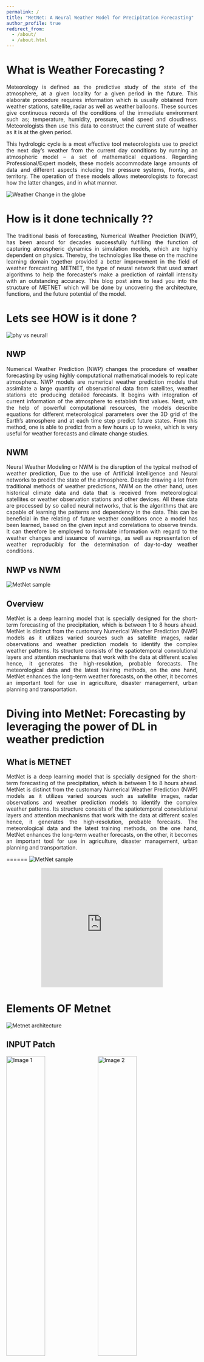 ```yaml
---
permalink: /
title: "MetNet: A Neural Weather Model for Precipitation Forecasting"
author_profile: true
redirect_from: 
  - /about/
  - /about.html
---
```


What is Weather Forecasting ? 
======

<div style="text-align: justify"> 
<p>
Meteorology is defined as the predictive study of the state of the atmosphere, at a given locality for a given period in the future. This elaborate procedure requires information which is usually obtained from weather stations, satellite, radar as well as weather balloons. These sources give continuous records of the conditions of the immediate environment such as; temperature, humidity, pressure, wind speed and cloudiness. Meteorologists then use this data to construct the current state of weather as it is at the given period. 
</p> 
<p>
This hydrologic cycle is a most effective tool meteorologists use to predict the next day’s weather from the current day conditions by running an atmospheric model – a set of mathematical equations. Regarding Professional/Expert models, these models accommodate large amounts of data and different aspects including the pressure systems, fronts, and territory. The operation of these models allows meteorologists to forecast how the latter changes, and in what manner. 
</p>
 </div>

![Weather Change in the globe](/images/weather-wind.gif)

How is it done technically ??
======
<div style="text-align: justify"> 
<p>
The traditional basis of forecasting, Numerical Weather Prediction (NWP), has been around for decades successfully fulfilling the function of capturing atmospheric dynamics in simulation models, which are highly dependent on physics. Thereby, the technologies like these on the machine learning domain together provided a better improvement in the field of weather forecasting. METNET, the type of neural network that used smart algorithms to help the forecaster’s make a prediction of rainfall intensity with an outstanding accuracy. This blog post aims to lead you into the structure of METNET which will be done by uncovering the architecture, functions, and the future potential of the model.
</p>
 </div>



Lets see HOW is it done ?
======

![phy vs neural](/images/phyVsNeural.png)!

NWP
------
<p style="text-align: justify;">
Numerical Weather Prediction (NWP) changes the procedure of weather forecasting by using highly computational mathematical models to replicate atmosphere. NWP models are numerical weather prediction models that assimilate a large quantity of observational data from satellites, weather stations etc producing detailed forecasts. It begins with integration of current information of the atmosphere to establish first values. Next, with the help of powerful computational resources, the models describe equations for different meteorological parameters over the 3D grid of the Earth’s atmosphere and at each time step predict future states. From this method, one is able to predict from a few hours up to weeks, which is very useful for weather forecasts and climate change studies.
</p>

NWM
------
<p style="text-align: justify;">
Neural Weather Modeling or NWM is the disruption of the typical method of weather prediction, Due to the use of Artificial intelligence and Neural networks to predict the state of the atmosphere. Despite drawing a lot from traditional methods of weather predictions, NWM on the other hand, uses historical climate data and data that is received from meteorological satellites or weather observation stations and other devices. All these data are processed by so called neural networks, that is the algorithms that are capable of learning the patterns and dependency in the data. This can be beneficial in the relating of future weather conditions once a model has been learned, based on the given input and correlations to observe trends. It can therefore be employed to formulate information with regard to the weather changes and issuance of warnings, as well as representation of weather reproducibly for the determination of day-to-day weather conditions.
</p>

NWP vs NWM
------
![MetNet sample](/images/comparison.png)

Overview
------

<div style="text-align: justify"> 
<p>
MetNet is a deep learning model that is specially designed for the short-term forecasting of the precipitation, which is between 1 to 8 hours ahead. MetNet is distinct from the customary Numerical Weather Prediction (NWP) models as it utilizes varied sources such as satellite images, radar observations and weather prediction models to identify the complex weather patterns. Its structure consists of the spatiotemporal convolutional layers and attention mechanisms that work with the data at different scales hence, it generates the high-resolution, probable forecasts. The meteorological data and the latest training methods, on the one hand, MetNet enhances the long-term weather forecasts, on the other, it becomes an important tool for use in agriculture, disaster management, urban planning and transportation.
</p>
</div>

Diving into MetNet: Forecasting by leveraging the power of DL in weather prediction
======

What is METNET
------

<div style="text-align: justify"> 
MetNet is a deep learning model that is specially designed for the short-term forecasting of the precipitation, which is between 1 to 8 hours ahead. MetNet is distinct from the customary Numerical Weather Prediction (NWP) models as it utilizes varied sources such as satellite images, radar observations and weather prediction models to identify the complex weather patterns. Its structure consists of the spatiotemporal convolutional layers and attention mechanisms that work with the data at different scales hence, it generates the high-resolution, probable forecasts. The meteorological data and the latest training methods, on the one hand, MetNet enhances the long-term weather forecasts, on the other, it becomes an important tool for use in agriculture, disaster management, urban planning and transportation.
</div>

======
![MetNet sample](/images/MetNet.gif)

<p>
<div style="text-align: center;">
    <iframe width="320" height="315" src="https://www.youtube.com/embed/-dAvqroX7ZI" frameborder="0" allowfullscreen></iframe>
</div>
</p>

Elements OF Metnet
======
![Metnet architecture](/images/modelArchitecture.png)

INPUT Patch 
------

<img src="/images/inp-1.png" alt="Image 1" style="width:45%; display:inline-block; margin-right:10px;">
<img src="/images/inp-2.png" alt="Image 2" style="width:45%; display:inline-block;">
<p style="text-align: justify;" >
MetNet is advanced weather forecast model with a particular focus of what suitable for analyzing an immense amount of data so as to determine the future state of the weather. It analyzes a four-dimensional set of information that contains time, area, and different kinds of measurements. More specifically, MetNet studies the values of 15-minutes intervals in 90 minutes preceding the predicted time. This proposition identifies a relatively big 1024 by 1024 kilometer area of the continental United States and further divides it into 1,048,576 points. The model uses one radar image for precipitation, 16 different spectral bands from GOES-16 satellite and general information about each locations’ longitude, latitude, and altitude. Furthermore, it contains the temporal attributes which include the hour, day, and the month of the prediction time distributed in the whole grid. Thus, including all this detailed data in the analysis, MetNet can provide very accurate weather predictions.
</p>

![Metnet Input data](/images/MetnetInput.png)

Target Patch 
------

<p align="center">
  <img src="/images/target.png" alt="2nd experiment" style="max-width:100%; height:auto;">
</p>

<p style="text-align: justify;" >
If MetNet has to predict the weather up to 8 hours in advance, it examines a huge area of 1024 x 1024 kilometers so as to register every activity concerning the weather in the vicinity of the targeted area. It primarily zeroes in on the 64* 64 km square in the middle, but encases it in a 480-kilometer ring that helps it monitor any shift in the weather the location may be experiencing, ensuring it has enough information for accurate prediction.
</p>


Output Layer
------
<p align="center">
  <img src="/images/output.png" alt="2nd experiment" style="max-width:100%; height:auto;">
</p>

<p style="text-align: justify;" >
MetNet’s output is a forecast covering 512 categories to show varying intensity of rainfall, which ranges from a particular level to another. These categories impound the rainfall rate ranging from 0 mm/h to 102. 4 mm/h; they can be classified as low-intensity rain with a rate determined according to the following scale: 0. 2 mm/h intervals. Any rate of rainfall more than 102. 4 mm/h is and belongs to the last group of the lower maximum intensity rate. In order to see the probability of some given range of rainfall or rates above some barrier one sums up the probabilities of the corresponding categories.
</p>

Spatial Downsampler
------

<p align="center">
  <img src="/images/down.png" alt="2nd experiment" style="max-width:100%; height:auto;">
</p>

<p style="text-align: justify;" >
 Due to the problem of memory and computing resources, MetNet performs several convolution and pooling to shrink the input data set in order to capture all essential details. Every time slice of the input is resized to 256*256 and is passed through a 3*3 convolution layers having 160 filters followed by 3 * 3 convolution layers having 256 filters and 2 * 2 max pooling reducing its size in each step. The final outcome of this process is that the size of a time slice has been reduced to 64 x 64 with 256 channel values for the data to enable further processing by the chosen model.
</p>

Temporal Encoder
------

<p align="center">
  <img src="/images/temp.png" alt="2nd experiment" style="max-width:100%; height:auto;">
</p>

<p style="text-align: justify;" >
The second part of MetNet takes care of processing the input data over time, in which the contracted time slices are passed to a recurrent neural network (RNN) sequentially in time. For instance, it applies a ConvLSTM with a 3 x 3 receptive filed and 384 channels to learn temporal features. This increases the influence of the recent data slices, and the final output – 64x64 tensor with the channel number of 384 – contains information about the input patch both by spatial and temporal dimensions.
</p>



Spatial Aggregator
------

<p align="center">
  <img src="/images/aggregator.png" alt="2nd experiment" style="max-width:100%; height:auto;">
</p>
<p style="text-align: justify;" >
To ensure MetNet covers the entire spatial context of the input patch, the third part uses eight axial self-attention blocks, with four operating along the width and four along the height. Each block has 2048 channels and 16 attention heads, effectively capturing the full context with fewer computations than traditional self-attention. This approach allows MetNet to reach the global context in just two blocks instead of the 32 blocks required by standard 3x3 convolutions, resulting in a model with 225 million parameters.
</p>




Why better than other model ?
------
<div style="text-align: justify"> 
Other models give to some extent the forecasts, but MetNet model is outstanding due to its singularity and high precision in the following areas:MetNet differs from the traditional model that is based on NWP models only by combining neural networks with different meteorological data. These information from this fusion helps MetNet interpret the weather conditions very accurately and detailedly to get more reliable forecasts.There is an intelligent part in the MetNet's design (convolutional layers) which helps with the analysis of huge and complex meteorological data. With the ability of following the changing complex weather operations the feature is important for real-time weather forecasting.MetNet is also contrasted to the other models which only possess a single form of definite outcome. The seasonal forecast in MetNet provides this sector with probabilistic forecast information with meaningful operating information around weather uncertainty issues. Hence, its decision making can be based on the forecast scenarios.
In conclusion, MetNet defeats all the other methods of forecasting because of the type of holistic model, a much complexer architecture with probabilistic forecasting abilities that take into account system accuracy, reliability, and feasibility.
</div>

Experiments 
======

![1st experiment](/images/modelComparison.png)
1. **Eight Hour Forecasts** Here we compare MetNet with NOAA’s current HRRR system, with a strong optical flow and with a persistence baseline using the F1 score on three precipitation rate thresholds: 0.2 mm/h, 1 mm/h and 2 mm/h. HRRR generates forecasts covering the same region as MetNet once an hour for up to 18 hours into the future at a native resolution of 3 km2. Since MetNet outputs probabilities, for each threshold we sum the probabilities along the relevant range and calibrate the corresponding F1 score on a separate validation set. MetNet outperforms HRRR substantially on the three thresholds up to a lead time of respectively 400, 440 and the full 480 minutes. MetNet is also substantially better than the optical flow method and than the persistence baseline for all lead times. The F1 score degrades for higher precipitation rate thresholds for all methods since these events become increasingly rare. Recent work using neural networks for precipitation forecasting focuses on lead times between 60 and 90 minutes with optical flow at times outperforming neural networks. MetNet is the first machine learning model to outperform HRRR and optical flow methods on a richly structured weather benchmark at such a scale and range.

![2nd experiment](/images/2ndExp.png)
2. **Ablation Experiments** Ablation experiments shed light on the importance of capturing spatial and temporal context and the importance of the various data sources in the input. The first ablation experiment reduces the spatial size of the input patch to 512 km. The very first convolutional layer in the spatial downsampling part of MetNet is removed and all else is kept exactly the same. The performance of this configuration, called MetNet-ReducedSpatial, is similar to MetNet up to 150 minutes and then it starts to become progressively worse. This indicates the importance of the large spatial context used as input as well as the ability of MetNet’s architecture to capture information contained in the original receptive field of 1024 km. This contrasts with other neural networks used for 1 hour precipitation forecasting that have a U-Net-style architecture. The receptive field of these networks at the border of the target patch is limited and likely hurts their performance and suitability for the task. The second ablation configuration is called MetNet-Reduced Temporal and reduces the temporal context of MetNet’s input features from 90 minutes prior to Tx to 30 minutes prior to Tx. This does not affect MetNet’s performance significantly and suffices to capture the advection in the input patch. In the MetNet-GOESOnly configuration, we evaluate the contribution of the MRMS data and the ability of MetNet to predict precipitation rate from just the globally available GOES-16 data. Despite starting off substantially worse, MetNet-GOESOnly’s performance approaches that of the full MetNet configuration with increasing hours of lead time suggesting that MRMS data becomes less necessary with time.




Real-Time Applications and Implications:
------


1. **Disaster Management** From the angle of disaster management, sed nas continuous and progressevel high-tech level of forecasting determine an elevated level of prevention and response. The real-time forecasts of MetNet meteorological platform entitle authorities to perform fast coordination of emergency services, disasters' response and evacuation procedures in an efficient manner that is suitable to tackle situations in a prompt and proficient manner. Planning ahead in the way tactical forecast does by the fact that it determines the time to reallocate resources to areas under risks of threat, will prevent many casualties of lives and more asset losses and damages. As a result, the warning to the public at the level of commercialization and in the places that are traditionally flood-endangered leads to emergency actions like evacuation, home or property protection, etc. By developing the point at which varied agencies that comprise disaster response converge, MetNet introduces a structured and coordinated approach to managing the hazards posed by dangerous weather, this provides a platform for prevention and for handling emergency cases quickly and effectively.

2. **Urban Planning**  The prediction of accurate precipitation is essential in stormwater management tools as well as infrastructure repair in urban areas. Cities could use this approach to provide a more proactive response to urban floods and the hazards posed by its key infrastructure. By coinciding effective alerts of approaching high precipitations along with deploying temporary fences, the hiking of effective drainage systems and deduction of flood damages can be achieved. In addition, precise weather forecasting is an enabling factor for the proactive maintenance of the infrastructure systems because the service providers install siphons and remove debris from drainage systems prior to the heavy rains and thus, the risk of traffic congestions and associated floods is minimized.


3. **Agriculture** Precise forecasts of precipitation are of utmost in developing the agricultural practices in many areas. Through the provision of farmers with the possibility of creating irrigation plans which are based on the expected rainfall, resources are saved, costs are cut down and the water wastage is reduced. Besides, exact predictions help the farmers to foresee the weather conditions and hence, they can protect the crops from the adverse conditions thereby ultimately reducing the risk of damage and thus increasing the productivity. Moreover, the planning of the application of the agricultural inputs, which are fertilizers and pesticides, based on the forecasts of the weather events, gives the farmers an advantage of the better crop health, the success of treatments, and the cost-effectiveness.
   

4. **Transportation** In addition to this, anticipation helps the airlines to make the strategic flight routes decisions and execute them with proper precisions, thus allowing the airlines to soften the uncommon harsh weather like extremely heavy precipitation and strong winds. Airlines can do decision taking faster and increase safety as well with the help of alternate flight paths, which are weather patterns given that these flights will lead to fewer delays. Contrarily, the shipping majority of the industries also earn advantages by rerouting ships as there are more chances of the storm becoming negligible or a vessel getting blown away through severe rain which could be risky to the ship and the cargo. Also, with this in mind, planners will be able to carry on their scheduling of port activities to a maximum capacity as operations can easily be loaded and unloaded without any chances of adverse effects due to the climate since it will be completely put to control. The road scope information includes dynamic weather forecasts advising in advance of drivers by giving warnings or suggestions during the drives.

Future Direction
------
1. **Expanding Forecast Durations** Current MetNet capabilities outshine just in the field of providing precise forecasts up to 8 hours ahead of time. The improvement of this horizon could be of notable help. Researchers may work on modifications of the models architecture as well as data assimilating algorithms so that the acceptable length of predictions could be increased to 24 or 48 hours. The added implication will involve how certain the future is over a longer period of time and this requires more complex handling of these processes as well as data integration.

2. **Improving Computational Efficiency** Incorporating enough computing power in MetNet is essential and necessary for it to be made operational and widely utilized. Such an exercise includes the installation of different approaches targeting accelerating the model architecture and its execution procedure. Training the neural network architecture precision will be using techniques like pruning the model, quantization, and the embracement of the lightweight convolutional network that would reduce the computational time without loosing the accuracy. In addition to this, considerable attention needs to be directed towards the scalability and real-time processing functionality that happens in the real world applications. In this goal pursued by the researchers, they focus on the fact that the processes which are involved in both training and inference should run with a nett run efficiently on the standard, accessible hardware. More so, the scalability and speed are further enhanced through the parallel processing and distributed computing techniques. Therefore, solutions for energy efficiency issues become very important. Thus, software that will run the model with less energy and the hardware accelerators like GPU and TPU that can accomplish the same meaning with less computational power. 


Conclusion
------
<div style="text-align: justify"> 
Therefore, metnet is the trendsetter in weather prediction, leading to an epoch of confident and exact pronouncement of short-term detailed rainfall forecasts. Its innovation puts forward system reinforced by up-to-date deep learning algorithms and the thorough combination of different weather data sets. This represented a huge step-up in comparison with the earlier generation models. MetNet makes it to surpass conventional Numerical Weather Prediction (NWP) models and other machine learning approaches in terms of accuracy and versatility through its ability to correctly and precisely imitate a web of particular atmospheric patterns related in time and space. It has become the powerhouse of weather prediction since its probabilistic forecasts are coupled with the high ability to distinguish dangerous weather’s complexities—agriculture, disaster management, urban planning, transportation, and many others of the many endeavors on which it is being relied upon. However, MetNet is definitely on track to progress further, but different opportunities for corrections come to mind. One of the central tasks when developing AI-powered systems is supporting the systems to be adaptive in various geographical regions as well as expanding the diversity of training datasets. The partnership with leading meteorological organizations around the world will not only help stronghold, MetNet's, resilience but also fortify it across diverse climatic domains. In addition to that the computational power remains most powerful and the further research upon the perfect techniques is the necessity. MetNet not only acts as a revolutionary tool for the weather forecasting but also is a landmark of endurance and readiness in overcoming the grave risks of the unstable nature even in global scale.
</div>


References 
------
1. Sønderby, Casper & Espeholt, Lasse & Heek, Jonathan & Dehghani, Mostafa & Oliver, Avital & Salimans, Tim & Agrawal, Shreya & Hickey, Jason & Kalchbrenner, Nal. (2020). MetNet: A Neural Weather Model for Precipitation Forecasting. 
2. Hwang, Yunsung & Clark, Adam & Lakshmanan, Valliappa & Koch, Steven. (2015). Improved Nowcasts By Blending Extrapolation and Model Forecasts. Weather and Forecasting. 30. 150805113353005. 10.1175/WAF-D-15-0057.1. 
3. Shreya Agrawal, Luke Barrington, Carla Bromberg, John Burge, Cenk Gazen, and Jason Hickey. Machine learning for precipitation nowcasting from radar images.